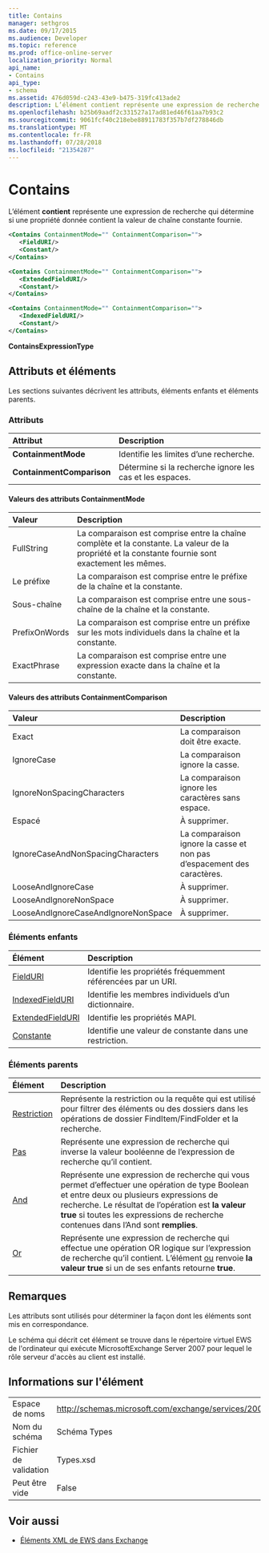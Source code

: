 ```yaml
---
title: Contains
manager: sethgros
ms.date: 09/17/2015
ms.audience: Developer
ms.topic: reference
ms.prod: office-online-server
localization_priority: Normal
api_name:
- Contains
api_type:
- schema
ms.assetid: 476d059d-c243-43e9-b475-319fc413ade2
description: L’élément contient représente une expression de recherche qui détermine si une propriété donnée contient la valeur de chaîne constante fournie.
ms.openlocfilehash: b25b69aadf2c331527a17ad81ed46f61aa7b93c2
ms.sourcegitcommit: 9061fcf40c218ebe88911783f357b7df278846db
ms.translationtype: MT
ms.contentlocale: fr-FR
ms.lasthandoff: 07/28/2018
ms.locfileid: "21354287"
---
```

# <a name="contains"></a>Contains

L’élément **contient** représente une expression de recherche qui détermine si une propriété donnée contient la valeur de chaîne constante fournie. 
  
```xml
<Contains ContainmentMode="" ContainmentComparison="">
   <FieldURI/>
   <Constant/>
</Contains>
```

```xml
<Contains ContainmentMode="" ContainmentComparison="">
   <ExtendedFieldURI/>
   <Constant/>
</Contains>
```

```xml
<Contains ContainmentMode="" ContainmentComparison="">
   <IndexedFieldURI/>
   <Constant/>
</Contains>
```


**ContainsExpressionType**

## <a name="attributes-and-elements"></a>Attributs et éléments

Les sections suivantes décrivent les attributs, éléments enfants et éléments parents.
  
### <a name="attributes"></a>Attributs

|**Attribut**|**Description**|
|:-----|:-----|
|**ContainmentMode** <br/> |Identifie les limites d’une recherche.  <br/> |
|**ContainmentComparison** <br/> |Détermine si la recherche ignore les cas et les espaces.  <br/> |
   
#### <a name="containmentmode-attribute-values"></a>Valeurs des attributs ContainmentMode

|**Valeur**|**Description**|
|:-----|:-----|
|FullString  <br/> |La comparaison est comprise entre la chaîne complète et la constante. La valeur de la propriété et la constante fournie sont exactement les mêmes.  <br/> |
|Le préfixe  <br/> |La comparaison est comprise entre le préfixe de la chaîne et la constante.  <br/> |
|Sous-chaîne  <br/> |La comparaison est comprise entre une sous-chaîne de la chaîne et la constante.  <br/> |
|PrefixOnWords  <br/> |La comparaison est comprise entre un préfixe sur les mots individuels dans la chaîne et la constante.  <br/> |
|ExactPhrase  <br/> |La comparaison est comprise entre une expression exacte dans la chaîne et la constante.  <br/> |
   
#### <a name="containmentcomparison-attribute-values"></a>Valeurs des attributs ContainmentComparison

|**Valeur**|**Description**|
|:-----|:-----|
|Exact  <br/> |La comparaison doit être exacte.  <br/> |
|IgnoreCase  <br/> |La comparaison ignore la casse.  <br/> |
|IgnoreNonSpacingCharacters  <br/> |La comparaison ignore les caractères sans espace.  <br/> |
|Espacé  <br/> |À supprimer.  <br/> |
|IgnoreCaseAndNonSpacingCharacters  <br/> |La comparaison ignore la casse et non pas d’espacement des caractères.  <br/> |
|LooseAndIgnoreCase  <br/> |À supprimer.  <br/> |
|LooseAndIgnoreNonSpace  <br/> |À supprimer.  <br/> |
|LooseAndIgnoreCaseAndIgnoreNonSpace  <br/> |À supprimer.  <br/> |
   
### <a name="child-elements"></a>Éléments enfants

|**Élément**|**Description**|
|:-----|:-----|
|[FieldURI](fielduri.md) <br/> |Identifie les propriétés fréquemment référencées par un URI.  <br/> |
|[IndexedFieldURI](indexedfielduri.md) <br/> |Identifie les membres individuels d’un dictionnaire.  <br/> |
|[ExtendedFieldURI](extendedfielduri.md) <br/> |Identifie les propriétés MAPI.  <br/> |
|[Constante](constant.md) <br/> |Identifie une valeur de constante dans une restriction.  <br/> |
   
### <a name="parent-elements"></a>Éléments parents

|**Élément**|**Description**|
|:-----|:-----|
|[Restriction](restriction.md) <br/> |Représente la restriction ou la requête qui est utilisé pour filtrer des éléments ou des dossiers dans les opérations de dossier FindItem/FindFolder et la recherche.  <br/> |
|[Pas](not.md) <br/> |Représente une expression de recherche qui inverse la valeur booléenne de l’expression de recherche qu’il contient.  <br/> |
|[And](and.md) <br/> |Représente une expression de recherche qui vous permet d’effectuer une opération de type Boolean et entre deux ou plusieurs expressions de recherche. Le résultat de l’opération est **la valeur true** si toutes les expressions de recherche contenues dans l’And sont **remplies**.  <br/> |
|[Or](or.md) <br/> |Représente une expression de recherche qui effectue une opération OR logique sur l’expression de recherche qu’il contient. L’élément [ou](or.md) renvoie **la valeur true** si un de ses enfants retourne **true**.  <br/> |
   
## <a name="remarks"></a>Remarques

Les attributs sont utilisés pour déterminer la façon dont les éléments sont mis en correspondance.
  
Le schéma qui décrit cet élément se trouve dans le répertoire virtuel EWS de l'ordinateur qui exécute MicrosoftExchange Server 2007 pour lequel le rôle serveur d'accès au client est installé.
  
## <a name="element-information"></a>Informations sur l'élément

|||
|:-----|:-----|
|Espace de noms  <br/> |http://schemas.microsoft.com/exchange/services/2006/types  <br/> |
|Nom du schéma  <br/> |Schéma Types  <br/> |
|Fichier de validation  <br/> |Types.xsd  <br/> |
|Peut être vide  <br/> |False  <br/> |
   
## <a name="see-also"></a>Voir aussi

- [Éléments XML de EWS dans Exchange](ews-xml-elements-in-exchange.md)

